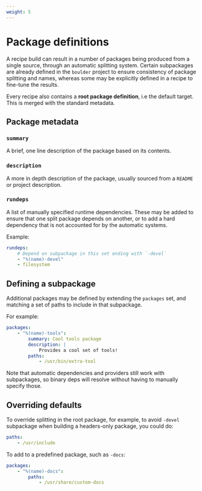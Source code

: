 ```yaml
---
weight: 5
---
```


# Package definitions

A recipe build can result in a number of packages being produced from a single source, through an automatic splitting system. Certain subpackages are already defined in the `boulder` project to ensure consistency of package splitting and names, whereas some may be explicitly defined in a recipe to fine-tune the results.

Every recipe also contains a **root package definition**, i.e the default target. This is merged with the standard metadata.

## Package metadata

### `summary`

A brief, one line description of the package based on its contents.

### `description`

A more in depth description of the package, usually sourced from a `README` or project description.

### `rundeps`

A list of manually specified runtime dependencies. These may be added to ensure that one split package depends on another, or to add a hard dependency that is not accounted for by the automatic systems.

Example:

```yaml
rundeps:
    # Depend on subpackage in this set ending with `-devel`
    - "%(name)-devel"
    - filesystem
```

## Defining a subpackage

Additional packages may be defined by extending the `packages` set, and matching a set of paths to include in that subpackage.

For example:

```yaml
packages:
    - "%(name)-tools":
        summary: Cool tools package
        description: |
            Provides a cool set of tools!
        paths:
            - /usr/bin/extra-tool
```

Note that automatic dependencies and providers still work with subpackages, so binary deps will resolve without having to manually
specify those.

## Overriding defaults

To override splitting in the root package, for example, to avoid `-devel` subpackage when building a headers-only package, you could do:

```yaml
paths:
    - /usr/include
```

To add to a predefined package, such as `-docs`:

```yaml
packages:
    - "%(name)-docs":
        paths:
            - /usr/share/custom-docs
```